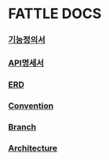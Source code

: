 # FATTLE DOCS

### [기능정의서](./기능정의서.md)

### [API명세서](./API명세서.md)

### [ERD](./ERD.md)

### [Convention](./Convention.md)

### [Branch](./Branch.md)

### [Architecture](./Architecture.md)